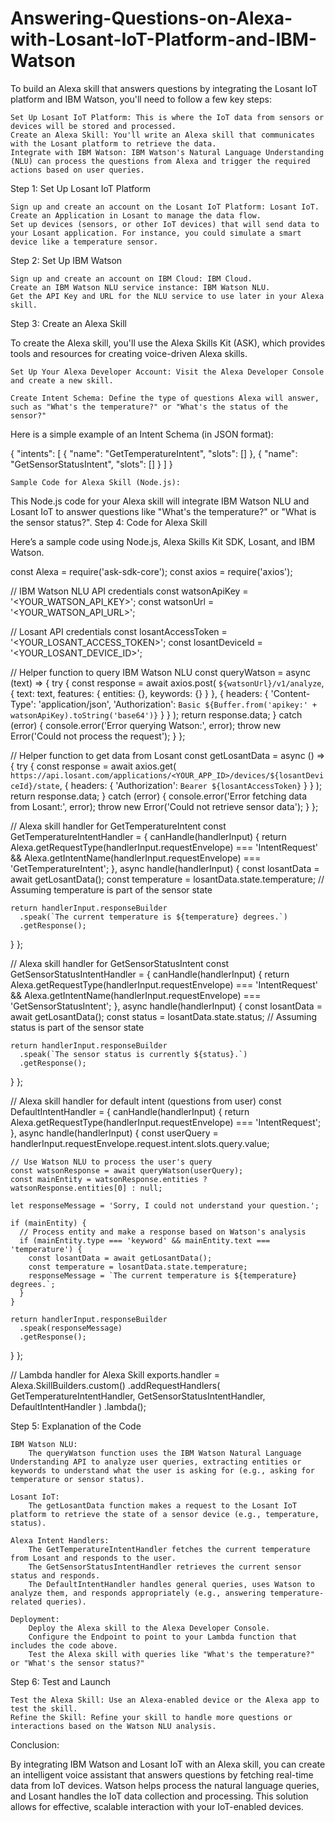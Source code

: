 # Answering-Questions-on-Alexa-with-Losant-IoT-Platform-and-IBM-Watson
To build an Alexa skill that answers questions by integrating the Losant IoT platform and IBM Watson, you'll need to follow a few key steps:

    Set Up Losant IoT Platform: This is where the IoT data from sensors or devices will be stored and processed.
    Create an Alexa Skill: You'll write an Alexa skill that communicates with the Losant platform to retrieve the data.
    Integrate with IBM Watson: IBM Watson's Natural Language Understanding (NLU) can process the questions from Alexa and trigger the required actions based on user queries.

Step 1: Set Up Losant IoT Platform

    Sign up and create an account on the Losant IoT Platform: Losant IoT.
    Create an Application in Losant to manage the data flow.
    Set up devices (sensors, or other IoT devices) that will send data to your Losant application. For instance, you could simulate a smart device like a temperature sensor.

Step 2: Set Up IBM Watson

    Sign up and create an account on IBM Cloud: IBM Cloud.
    Create an IBM Watson NLU service instance: IBM Watson NLU.
    Get the API Key and URL for the NLU service to use later in your Alexa skill.

Step 3: Create an Alexa Skill

To create the Alexa skill, you'll use the Alexa Skills Kit (ASK), which provides tools and resources for creating voice-driven Alexa skills.

    Set Up Your Alexa Developer Account: Visit the Alexa Developer Console and create a new skill.

    Create Intent Schema: Define the type of questions Alexa will answer, such as "What's the temperature?" or "What's the status of the sensor?"

Here is a simple example of an Intent Schema (in JSON format):

{
  "intents": [
    {
      "name": "GetTemperatureIntent",
      "slots": []
    },
    {
      "name": "GetSensorStatusIntent",
      "slots": []
    }
  ]
}

    Sample Code for Alexa Skill (Node.js):

This Node.js code for your Alexa skill will integrate IBM Watson NLU and Losant IoT to answer questions like "What's the temperature?" or "What is the sensor status?".
Step 4: Code for Alexa Skill

Here’s a sample code using Node.js, Alexa Skills Kit SDK, Losant, and IBM Watson.

const Alexa = require('ask-sdk-core');
const axios = require('axios');

// IBM Watson NLU API credentials
const watsonApiKey = '<YOUR_WATSON_API_KEY>';
const watsonUrl = '<YOUR_WATSON_API_URL>';

// Losant API credentials
const losantAccessToken = '<YOUR_LOSANT_ACCESS_TOKEN>';
const losantDeviceId = '<YOUR_LOSANT_DEVICE_ID>';

// Helper function to query IBM Watson NLU
const queryWatson = async (text) => {
  try {
    const response = await axios.post(
      `${watsonUrl}/v1/analyze`,
      {
        text: text,
        features: {
          entities: {},
          keywords: {}
        }
      },
      {
        headers: {
          'Content-Type': 'application/json',
          'Authorization': `Basic ${Buffer.from('apikey:' + watsonApiKey).toString('base64')}`
        }
      }
    );
    return response.data;
  } catch (error) {
    console.error('Error querying Watson:', error);
    throw new Error('Could not process the request');
  }
};

// Helper function to get data from Losant
const getLosantData = async () => {
  try {
    const response = await axios.get(
      `https://api.losant.com/applications/<YOUR_APP_ID>/devices/${losantDeviceId}/state`,
      {
        headers: {
          'Authorization': `Bearer ${losantAccessToken}`
        }
      }
    );
    return response.data;
  } catch (error) {
    console.error('Error fetching data from Losant:', error);
    throw new Error('Could not retrieve sensor data');
  }
};

// Alexa skill handler for GetTemperatureIntent
const GetTemperatureIntentHandler = {
  canHandle(handlerInput) {
    return Alexa.getRequestType(handlerInput.requestEnvelope) === 'IntentRequest'
      && Alexa.getIntentName(handlerInput.requestEnvelope) === 'GetTemperatureIntent';
  },
  async handle(handlerInput) {
    const losantData = await getLosantData();
    const temperature = losantData.state.temperature; // Assuming temperature is part of the sensor state

    return handlerInput.responseBuilder
      .speak(`The current temperature is ${temperature} degrees.`)
      .getResponse();
  }
};

// Alexa skill handler for GetSensorStatusIntent
const GetSensorStatusIntentHandler = {
  canHandle(handlerInput) {
    return Alexa.getRequestType(handlerInput.requestEnvelope) === 'IntentRequest'
      && Alexa.getIntentName(handlerInput.requestEnvelope) === 'GetSensorStatusIntent';
  },
  async handle(handlerInput) {
    const losantData = await getLosantData();
    const status = losantData.state.status; // Assuming status is part of the sensor state

    return handlerInput.responseBuilder
      .speak(`The sensor status is currently ${status}.`)
      .getResponse();
  }
};

// Alexa skill handler for default intent (questions from user)
const DefaultIntentHandler = {
  canHandle(handlerInput) {
    return Alexa.getRequestType(handlerInput.requestEnvelope) === 'IntentRequest';
  },
  async handle(handlerInput) {
    const userQuery = handlerInput.requestEnvelope.request.intent.slots.query.value;
    
    // Use Watson NLU to process the user's query
    const watsonResponse = await queryWatson(userQuery);
    const mainEntity = watsonResponse.entities ? watsonResponse.entities[0] : null;

    let responseMessage = 'Sorry, I could not understand your question.';

    if (mainEntity) {
      // Process entity and make a response based on Watson's analysis
      if (mainEntity.type === 'keyword' && mainEntity.text === 'temperature') {
        const losantData = await getLosantData();
        const temperature = losantData.state.temperature;
        responseMessage = `The current temperature is ${temperature} degrees.`;
      }
    }

    return handlerInput.responseBuilder
      .speak(responseMessage)
      .getResponse();
  }
};

// Lambda handler for Alexa Skill
exports.handler = Alexa.SkillBuilders.custom()
  .addRequestHandlers(
    GetTemperatureIntentHandler,
    GetSensorStatusIntentHandler,
    DefaultIntentHandler
  )
  .lambda();

Step 5: Explanation of the Code

    IBM Watson NLU:
        The queryWatson function uses the IBM Watson Natural Language Understanding API to analyze user queries, extracting entities or keywords to understand what the user is asking for (e.g., asking for temperature or sensor status).

    Losant IoT:
        The getLosantData function makes a request to the Losant IoT platform to retrieve the state of a sensor device (e.g., temperature, status).

    Alexa Intent Handlers:
        The GetTemperatureIntentHandler fetches the current temperature from Losant and responds to the user.
        The GetSensorStatusIntentHandler retrieves the current sensor status and responds.
        The DefaultIntentHandler handles general queries, uses Watson to analyze them, and responds appropriately (e.g., answering temperature-related queries).

    Deployment:
        Deploy the Alexa skill to the Alexa Developer Console.
        Configure the Endpoint to point to your Lambda function that includes the code above.
        Test the Alexa skill with queries like "What's the temperature?" or "What's the sensor status?"

Step 6: Test and Launch

    Test the Alexa Skill: Use an Alexa-enabled device or the Alexa app to test the skill.
    Refine the Skill: Refine your skill to handle more questions or interactions based on the Watson NLU analysis.

Conclusion:

By integrating IBM Watson and Losant IoT with an Alexa skill, you can create an intelligent voice assistant that answers questions by fetching real-time data from IoT devices. Watson helps process the natural language queries, and Losant handles the IoT data collection and processing. This solution allows for effective, scalable interaction with your IoT-enabled devices.
